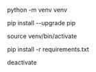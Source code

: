 python -m venv venv

pip install --upgrade pip

source venv/bin/activate

pip install -r requirements.txt

deactivate

